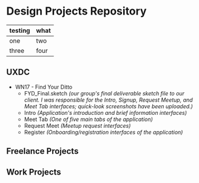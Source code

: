 # Design Projects Repository
testing | what
-|-
one|two
three|four
## UXDC
  * WN17 - Find Your Ditto
    * FYD_Final.sketch _(our group's final deliverable sketch file to our client. I was responsible for the Intro, Signup, Request Meetup, and Meet Tab interfaces; quick-look screenshots have been uploaded.)_
    * Intro _(Application's introduction and brief information interfaces)_
    * Meet Tab _(One of five main tabs of the application)_
    * Request Meet _(Meetup request interfaces)_
    * Register _(Onboarding/registration interfaces of the application)_

## Freelance Projects

## Work Projects

